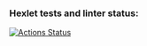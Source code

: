 ### Hexlet tests and linter status:
[![Actions Status](https://github.com/labourman/frontend-project-46/actions/workflows/hexlet-check.yml/badge.svg)](https://github.com/labourman/frontend-project-46/actions)